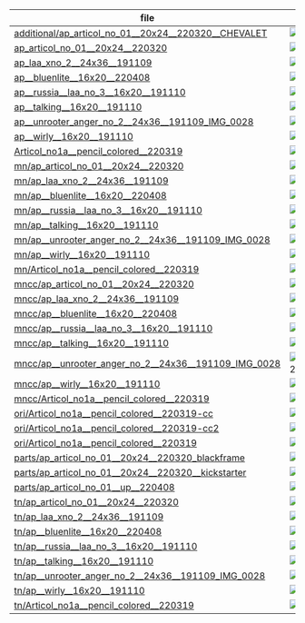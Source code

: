 |  file  |  img  |
| --- | --- |
|[additional/ap_articol_no_01__20x24__220320__CHEVALET](img/acrylics-painting/additional/ap_articol_no_01__20x24__220320__CHEVALET.jpg)|![additional/ap_articol_no_01__20x24__220320__CHEVALET](img/acrylics-painting/additional/ap_articol_no_01__20x24__220320__CHEVALET.jpg)|
|[ap_articol_no_01__20x24__220320](img/acrylics-painting/ap_articol_no_01__20x24__220320.jpg)|![ap_articol_no_01__20x24__220320](img/acrylics-painting/ap_articol_no_01__20x24__220320.jpg)|
|[ap_laa_xno_2__24x36__191109](img/acrylics-painting/ap_laa_xno_2__24x36__191109.jpg)|![ap_laa_xno_2__24x36__191109](img/acrylics-painting/ap_laa_xno_2__24x36__191109.jpg)|
|[ap__bluenlite__16x20__220408](img/acrylics-painting/ap__bluenlite__16x20__220408.jpg)|![ap__bluenlite__16x20__220408](img/acrylics-painting/ap__bluenlite__16x20__220408.jpg)|
|[ap__russia__laa_no_3__16x20__191110](img/acrylics-painting/ap__russia__laa_no_3__16x20__191110.jpg)|![ap__russia__laa_no_3__16x20__191110](img/acrylics-painting/ap__russia__laa_no_3__16x20__191110.jpg)|
|[ap__talking__16x20__191110](img/acrylics-painting/ap__talking__16x20__191110.jpg)|![ap__talking__16x20__191110](img/acrylics-painting/ap__talking__16x20__191110.jpg)|
|[ap__unrooter_anger_no_2__24x36__191109_IMG_0028](img/acrylics-painting/ap__unrooter_anger_no_2__24x36__191109_IMG_0028.jpg)|![ap__unrooter_anger_no_2__24x36__191109_IMG_0028](img/acrylics-painting/ap__unrooter_anger_no_2__24x36__191109_IMG_0028.jpg)|
|[ap__wirly__16x20__191110](img/acrylics-painting/ap__wirly__16x20__191110.jpg)|![ap__wirly__16x20__191110](img/acrylics-painting/ap__wirly__16x20__191110.jpg)|
|[Articol_no1a__pencil_colored__220319](img/acrylics-painting/Articol_no1a__pencil_colored__220319.jpg)|![Articol_no1a__pencil_colored__220319](img/acrylics-painting/Articol_no1a__pencil_colored__220319.jpg)|
|[mn/ap_articol_no_01__20x24__220320](img/acrylics-painting/mn/ap_articol_no_01__20x24__220320.jpg)|![mn/ap_articol_no_01__20x24__220320](img/acrylics-painting/mn/ap_articol_no_01__20x24__220320.jpg)|
|[mn/ap_laa_xno_2__24x36__191109](img/acrylics-painting/mn/ap_laa_xno_2__24x36__191109.jpg)|![mn/ap_laa_xno_2__24x36__191109](img/acrylics-painting/mn/ap_laa_xno_2__24x36__191109.jpg)|
|[mn/ap__bluenlite__16x20__220408](img/acrylics-painting/mn/ap__bluenlite__16x20__220408.jpg)|![mn/ap__bluenlite__16x20__220408](img/acrylics-painting/mn/ap__bluenlite__16x20__220408.jpg)|
|[mn/ap__russia__laa_no_3__16x20__191110](img/acrylics-painting/mn/ap__russia__laa_no_3__16x20__191110.jpg)|![mn/ap__russia__laa_no_3__16x20__191110](img/acrylics-painting/mn/ap__russia__laa_no_3__16x20__191110.jpg)|
|[mn/ap__talking__16x20__191110](img/acrylics-painting/mn/ap__talking__16x20__191110.jpg)|![mn/ap__talking__16x20__191110](img/acrylics-painting/mn/ap__talking__16x20__191110.jpg)|
|[mn/ap__unrooter_anger_no_2__24x36__191109_IMG_0028](img/acrylics-painting/mn/ap__unrooter_anger_no_2__24x36__191109_IMG_0028.jpg)|![mn/ap__unrooter_anger_no_2__24x36__191109_IMG_0028](img/acrylics-painting/mn/ap__unrooter_anger_no_2__24x36__191109_IMG_0028.jpg)|
|[mn/ap__wirly__16x20__191110](img/acrylics-painting/mn/ap__wirly__16x20__191110.jpg)|![mn/ap__wirly__16x20__191110](img/acrylics-painting/mn/ap__wirly__16x20__191110.jpg)|
|[mn/Articol_no1a__pencil_colored__220319](img/acrylics-painting/mn/Articol_no1a__pencil_colored__220319.jpg)|![mn/Articol_no1a__pencil_colored__220319](img/acrylics-painting/mn/Articol_no1a__pencil_colored__220319.jpg)|
|[mncc/ap_articol_no_01__20x24__220320](img/acrylics-painting/mncc/ap_articol_no_01__20x24__220320.jpg)|![mncc/ap_articol_no_01__20x24__220320](img/acrylics-painting/mncc/ap_articol_no_01__20x24__220320.jpg)|
|[mncc/ap_laa_xno_2__24x36__191109](img/acrylics-painting/mncc/ap_laa_xno_2__24x36__191109.jpg)|![mncc/ap_laa_xno_2__24x36__191109](img/acrylics-painting/mncc/ap_laa_xno_2__24x36__191109.jpg)|
|[mncc/ap__bluenlite__16x20__220408](img/acrylics-painting/mncc/ap__bluenlite__16x20__220408.jpg)|![mncc/ap__bluenlite__16x20__220408](img/acrylics-painting/mncc/ap__bluenlite__16x20__220408.jpg)|
|[mncc/ap__russia__laa_no_3__16x20__191110](img/acrylics-painting/mncc/ap__russia__laa_no_3__16x20__191110.jpg)|![mncc/ap__russia__laa_no_3__16x20__191110](img/acrylics-painting/mncc/ap__russia__laa_no_3__16x20__191110.jpg)|
|[mncc/ap__talking__16x20__191110](img/acrylics-painting/mncc/ap__talking__16x20__191110.jpg)|![mncc/ap__talking__16x20__191110](img/acrylics-painting/mncc/ap__talking__16x20__191110.jpg)|
|[mncc/ap__unrooter_anger_no_2__24x36__191109_IMG_0028](img/acrylics-painting/mncc/ap__unrooter_anger_no_2__24x36__191109_IMG_0028.jpg)|![mncc/ap__unrooter_anger_no_2__24x36__191109_IMG_0028](img/acrylics-painting/mncc/ap__unrooter_anger_no_2__24x36__191109_IMG_0028.jpg)|
|[mncc/ap__wirly__16x20__191110](img/acrylics-painting/mncc/ap__wirly__16x20__191110.jpg)|![mncc/ap__wirly__16x20__191110](img/acrylics-painting/mncc/ap__wirly__16x20__191110.jpg)|
|[mncc/Articol_no1a__pencil_colored__220319](img/acrylics-painting/mncc/Articol_no1a__pencil_colored__220319.jpg)|![mncc/Articol_no1a__pencil_colored__220319](img/acrylics-painting/mncc/Articol_no1a__pencil_colored__220319.jpg)|
|[ori/Articol_no1a__pencil_colored__220319-cc](img/acrylics-painting/ori/Articol_no1a__pencil_colored__220319-cc.jpg)|![ori/Articol_no1a__pencil_colored__220319-cc](img/acrylics-painting/ori/Articol_no1a__pencil_colored__220319-cc.jpg)|
|[ori/Articol_no1a__pencil_colored__220319-cc2](img/acrylics-painting/ori/Articol_no1a__pencil_colored__220319-cc2.jpg)|![ori/Articol_no1a__pencil_colored__220319-cc2](img/acrylics-painting/ori/Articol_no1a__pencil_colored__220319-cc2.jpg)|
|[ori/Articol_no1a__pencil_colored__220319](img/acrylics-painting/ori/Articol_no1a__pencil_colored__220319.jpg)|![ori/Articol_no1a__pencil_colored__220319](img/acrylics-painting/ori/Articol_no1a__pencil_colored__220319.jpg)|
|[parts/ap_articol_no_01__20x24__220320_blackframe](img/acrylics-painting/parts/ap_articol_no_01__20x24__220320_blackframe.jpg)|![parts/ap_articol_no_01__20x24__220320_blackframe](img/acrylics-painting/parts/ap_articol_no_01__20x24__220320_blackframe.jpg)|
|[parts/ap_articol_no_01__20x24__220320__kickstarter](img/acrylics-painting/parts/ap_articol_no_01__20x24__220320__kickstarter.jpg)|![parts/ap_articol_no_01__20x24__220320__kickstarter](img/acrylics-painting/parts/ap_articol_no_01__20x24__220320__kickstarter.jpg)|
|[parts/ap_articol_no_01__up__220408](img/acrylics-painting/parts/ap_articol_no_01__up__220408.jpg)|![parts/ap_articol_no_01__up__220408](img/acrylics-painting/parts/ap_articol_no_01__up__220408.jpg)|
|[tn/ap_articol_no_01__20x24__220320](img/acrylics-painting/tn/ap_articol_no_01__20x24__220320.jpg)|![tn/ap_articol_no_01__20x24__220320](img/acrylics-painting/tn/ap_articol_no_01__20x24__220320.jpg)|
|[tn/ap_laa_xno_2__24x36__191109](img/acrylics-painting/tn/ap_laa_xno_2__24x36__191109.jpg)|![tn/ap_laa_xno_2__24x36__191109](img/acrylics-painting/tn/ap_laa_xno_2__24x36__191109.jpg)|
|[tn/ap__bluenlite__16x20__220408](img/acrylics-painting/tn/ap__bluenlite__16x20__220408.jpg)|![tn/ap__bluenlite__16x20__220408](img/acrylics-painting/tn/ap__bluenlite__16x20__220408.jpg)|
|[tn/ap__russia__laa_no_3__16x20__191110](img/acrylics-painting/tn/ap__russia__laa_no_3__16x20__191110.jpg)|![tn/ap__russia__laa_no_3__16x20__191110](img/acrylics-painting/tn/ap__russia__laa_no_3__16x20__191110.jpg)|
|[tn/ap__talking__16x20__191110](img/acrylics-painting/tn/ap__talking__16x20__191110.jpg)|![tn/ap__talking__16x20__191110](img/acrylics-painting/tn/ap__talking__16x20__191110.jpg)|
|[tn/ap__unrooter_anger_no_2__24x36__191109_IMG_0028](img/acrylics-painting/tn/ap__unrooter_anger_no_2__24x36__191109_IMG_0028.jpg)|![tn/ap__unrooter_anger_no_2__24x36__191109_IMG_0028](img/acrylics-painting/tn/ap__unrooter_anger_no_2__24x36__191109_IMG_0028.jpg)|
|[tn/ap__wirly__16x20__191110](img/acrylics-painting/tn/ap__wirly__16x20__191110.jpg)|![tn/ap__wirly__16x20__191110](img/acrylics-painting/tn/ap__wirly__16x20__191110.jpg)|
|[tn/Articol_no1a__pencil_colored__220319](img/acrylics-painting/tn/Articol_no1a__pencil_colored__220319.jpg)|![tn/Articol_no1a__pencil_colored__220319](img/acrylics-painting/tn/Articol_no1a__pencil_colored__220319.jpg)|
